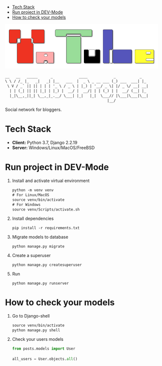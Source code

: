 - [Tech Stack](#org4e747b9)
- [Run project in DEV-Mode](#orgc60c06f)
- [How to check your models](#orge150a8e)

![img](logo.png)

    __   __   _____      _            ____            _           _
    \ \ / /_ |_   _|   _| |__   ___  |  _ \ _ __ ___ (_) ___  ___| |_
     \ V / _` || || | | | '_ \ / _ \ | |_) | '__/ _ \| |/ _ \/ __| __|
      | | (_| || || |_| | |_) |  __/ |  __/| | | (_) | |  __/ (__| |_
      |_|\__,_||_| \__,_|_.__/ \___| |_|   |_|  \___// |\___|\___|\__|
                                                   |__/

Social network for bloggers.


<a id="org4e747b9"></a>

# Tech Stack

-   **Client:** Python 3.7, Django 2.2.19
-   **Server:** Windows/Linux/MacOS/FreeBSD


<a id="orgc60c06f"></a>

# Run project in DEV-Mode

1.  Install and activate virtual environment

    ```shell
    python -m venv venv
    # For Linux/MacOS
    source venv/bin/activate
    # For Windows
    source venv/Scripts/activate.sh
    ```
2.  Install dependencies

    ```shell
    pip install -r requirements.txt
    ```
3.  Migrate models to database

    ```shell
    python manage.py migrate
    ```
4.  Create a superuser

    ```shell
    python manage.py createsuperuser
    ```
5.  Run

    ```shell
    python manage.py runserver
    ```


<a id="orge150a8e"></a>

# How to check your models

1.  Go to Django-shell

    ```shell
    source venv/bin/activate
    python manage.py shell
    ```
2.  Check your users models

    ```python
    from posts.models import User

    all_users = User.objects.all()
    ```
